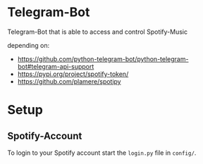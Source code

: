 # Telegram-Bot

Telegram-Bot that is able to access and control Spotify-Music

depending on:
- https://github.com/python-telegram-bot/python-telegram-bot#telegram-api-support
- https://pypi.org/project/spotify-token/
- https://github.com/plamere/spotipy

# Setup
## Spotify-Account
To login to your Spotify account start the `login.py` file in `config/`.